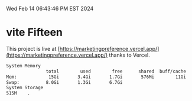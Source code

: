 Wed Feb 14 06:43:46 PM EST 2024

# vite Fifteen


This project is live at [https://marketingpreference.vercel.app/](https://marketingpreference.vercel.app/) thanks to Vercel.

```bash
System Memory
               total        used        free      shared  buff/cache   available
Mem:            15Gi       3.4Gi       1.7Gi       576Mi        11Gi        11Gi
Swap:          8.0Gi       1.3Gi       6.7Gi
System Storage
515M	.
```
